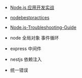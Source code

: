 * [Node.js 应用开发实战](https://kaiwu.lagou.com/course/courseInfo.htm?courseId=694#/content)
* [nodebestpractices](https://github.com/goldbergyoni/nodebestpractices)
* [Node.js-Troubleshooting-Guide](https://github.com/aliyun-node/Node.js-Troubleshooting-Guide)

* node 全局对象 事件循环   
* express  中间件

* nestjs  依赖注入  
* 统一错误